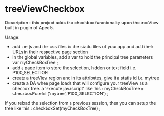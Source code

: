# treeViewCheckbox
Description : this project adds the checkbox functionality upon the treeView built in plugin of Apex 5.

Usage:
* add the js and the css files to the static files of your app and add their URLs in their respective page section
* in the global variables, add a var to hold the principal tree parameters
  var myCheckBoxTree ;
* add a page item to store the selection, hidden or text field i.e. P100_SELECTION
* create a treeView region and in its attributes, give it a statis id i.e. mytree
* create a DA when page loads that will configure your treeView as a checbox tree. 
  a 'execute javascript' like this :
    myCheckBoxTree = checkboxPureInit('mytree','P100_SELECTION') ;
    
If you reload the selection from a previous session, then you can setup the tree like this :
  checkboxSet(myCheckBoxTree) ;
  
